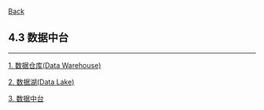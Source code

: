 [Back](../../README.md)

## 4.3 数据中台

<hr>

[1. 数据仓库(Data Warehouse)](1_DataWarehouse.md)

[2. 数据湖(Data Lake)](2_DataLake.md)

[3. 数据中台](3_DataMiddlePlatform.md)
